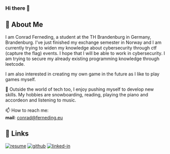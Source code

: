 ### Hi there 👋

## 🚀 About Me
I am Conrad Ferneding, a student at the TH Brandenburg in Germany, Brandenburg. I've just finished my exchange semester in Norway and I am currently trying to widen my knowledge about cybersecurity through ctf (capture the flag) events. I hope that I will be able to work in cybersecurity. I am trying to secure my already existing programming knowledge through leetcode.  

I am also interested in creating my own game in the future as I like to play games myself.  

🎸 Outside the world of tech too, I enjoy pushing myself to develop new skills. My hobbies are snowboarding, reading, playing the piano and accordeon and listening to music.

📫 How to reach me:  
**mail**: conrad@ferneding.eu

## 🔗 Links  

[![resume](https://img.shields.io/badge/Resume-4285F4?style=for-the-badge&logo=read-the-docs&logoColor=white)](https://firebasestorage.googleapis.com/v0/b/conrad-ferneding-resume.appspot.com/o/Conrad%20Ferneding%20Resume.pdf?alt=media&token=9fed72ad-a40d-487d-97f2-73477190f959)
[![github](https://img.shields.io/badge/GitHub-000000?style=for-the-badge&logo=GitHub&logoColor=white)](https://github.com/CdFerneding)
[![linked-in](https://img.shields.io/badge/Linked_In-0077B5?style=for-the-badge&logo=LinkedIn&logoColor=white)](https://www.linkedin.com/in/conrad-ferneding-924551245/)
<!--
**CdFerneding/CdFerneding** is a ✨ _special_ ✨ repository because its `README.md` (this file) appears on your GitHub profile.

Here are some ideas to get you started:

- 🔭 I’m currently working on ...
- 🌱 I’m currently learning ...
- 👯 I’m looking to collaborate on ...
- 🤔 I’m looking for help with ...
- 💬 Ask me about ...
- 📫 How to reach me: ...
- 😄 Pronouns: ...
- ⚡ Fun fact: ...
-->
